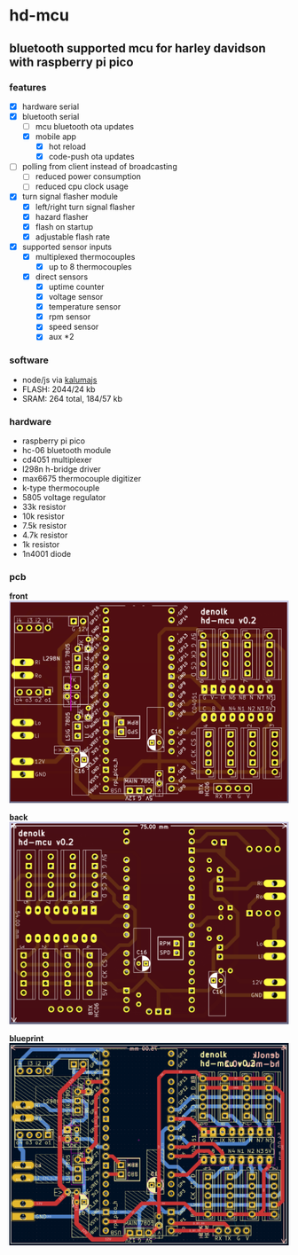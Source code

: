 # hd-mcu

## bluetooth supported mcu for harley davidson with raspberry pi pico

### features

- [x] hardware serial
- [x] bluetooth serial
  - [ ] mcu bluetooth ota updates
  - [x] mobile app
    - [x] hot reload
    - [x] code-push ota updates
- [ ] polling from client instead of broadcasting
  - [ ] reduced power consumption
  - [ ] reduced cpu clock usage
- [x] turn signal flasher module
  - [x] left/right turn signal flasher
  - [x] hazard flasher
  - [x] flash on startup
  - [x] adjustable flash rate
- [x] supported sensor inputs
  - [x] multiplexed thermocouples
    - [x] up to 8 thermocouples
  - [x] direct sensors
    - [x] uptime counter
    - [x] voltage sensor
    - [x] temperature sensor
    - [x] rpm sensor
    - [x] speed sensor
    - [x] aux *2

### software

- node/js via [kalumajs](https://kalumajs.org/docs/getting-started)
- FLASH: 2044/24 kb
- SRAM: 264 total, 184/57 kb

### hardware

- raspberry pi pico
- hc-06 bluetooth module
- cd4051 multiplexer
- l298n h-bridge driver
- max6675 thermocouple digitizer
- k-type thermocouple
- 5805 voltage regulator
- 33k resistor
- 10k resistor
- 7.5k resistor
- 4.7k resistor
- 1k resistor
- 1n4001 diode

### pcb

**front**
![front](./pcb/pico-hd-mcu-v2/pcb-front.png)

**back**
![back](./pcb/pico-hd-mcu-v2/pcb-back.png)

**blueprint**
![raw](./pcb/pico-hd-mcu-v2/pcb-blueprint.png)

